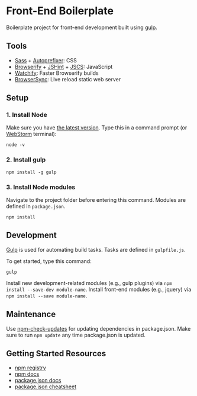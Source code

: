 # Front-End Boilerplate

Boilerplate project for front-end development built using [gulp](http://gulpjs.com/).

## Tools

- [Sass](http://sass-lang.com/) + [Autoprefixer](https://github.com/ai/autoprefixer): CSS
- [Browserify](http://browserify.org/) + [JSHint](http://jshint.com/) + [JSCS](http://jscs.info/): JavaScript
- [Watchify](https://github.com/substack/watchify): Faster Browserify builds
- [BrowserSync](http://www.browsersync.io/): Live reload static web server

## Setup

### 1. Install Node

Make sure you have [the latest version](http://nodejs.org/). Type this in a command prompt (or [WebStorm](http://www.jetbrains.com/webstorm/) terminal):

    node -v

### 2. Install gulp

    npm install -g gulp

### 3. Install Node modules

Navigate to the project folder before entering this command. Modules are defined in `package.json`.

    npm install

## Development

[Gulp](http://gulpjs.com/) is used for automating build tasks. Tasks are defined in `gulpfile.js`.

To get started, type this command:

    gulp

Install new development-related modules (e.g., gulp plugins) via `npm install --save-dev module-name`. Install front-end modules (e.g., jquery) via `npm install --save module-name`.

## Maintenance

Use [npm-check-updates](https://github.com/tjunnone/npm-check-updates) for updating dependencies in package.json. Make sure to run `npm update` any time package.json is updated.

## Getting Started Resources

- [npm registry](https://www.npmjs.org/)
- [npm docs](https://www.npmjs.org/doc/)
- [package.json docs](https://www.npmjs.org/doc/json.html)
- [package.json cheatsheet](http://package.json.nodejitsu.com/)
